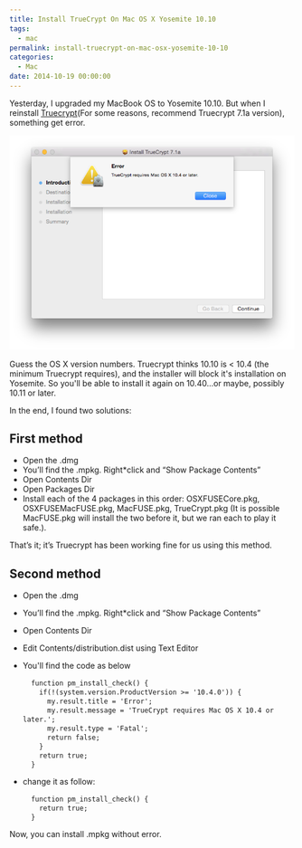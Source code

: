 ```yaml
---
title: Install TrueCrypt On Mac OS X Yosemite 10.10
tags:
  - mac
permalink: install-truecrypt-on-mac-osx-yosemite-10-10
categories:
  - Mac
date: 2014-10-19 00:00:00
---
```



Yesterday, I upgraded my MacBook OS to Yosemite 10.10. But when I reinstall [Truecrypt](http://en.wikipedia.org/wiki/TrueCrypt)(For some reasons, recommend Truecrypt 7.1a version), something get error.

![TrueCrypt-Error](/images/truecrypt-install-error.png)

Guess the OS X version numbers. Truecrypt thinks 10.10 is < 10.4 (the minimum Truecrypt requires), and the installer will block it's installation on Yosemite. So you'll be able to install it again on 10.40...or maybe, possibly 10.11 or later.

In the end, I found two solutions:


First method
------
* Open the .dmg
* You’ll find the .mpkg. Right*click and “Show Package Contents”
* Open Contents Dir
* Open Packages Dir
* Install each of the 4 packages in this order: OSXFUSECore.pkg, OSXFUSEMacFUSE.pkg, MacFUSE.pkg, TrueCrypt.pkg (It is possible MacFUSE.pkg will install the two before it, but we ran each to play it safe.).

That’s it; it’s Truecrypt has been working fine for us using this method.

Second method
------


* Open the .dmg
* You’ll find the .mpkg. Right*click and “Show Package Contents”
* Open Contents Dir
* Edit Contents/distribution.dist using Text Editor
* You'll find the code as below

		function pm_install_check() {
		  if(!(system.version.ProductVersion >= '10.4.0')) {
		    my.result.title = 'Error';
		    my.result.message = 'TrueCrypt requires Mac OS X 10.4 or later.';
		    my.result.type = 'Fatal';
		    return false;
		  }
		  return true;
		}

* change it as follow:

		function pm_install_check() {
		  return true;
		}

Now, you can install  .mpkg  without error.
